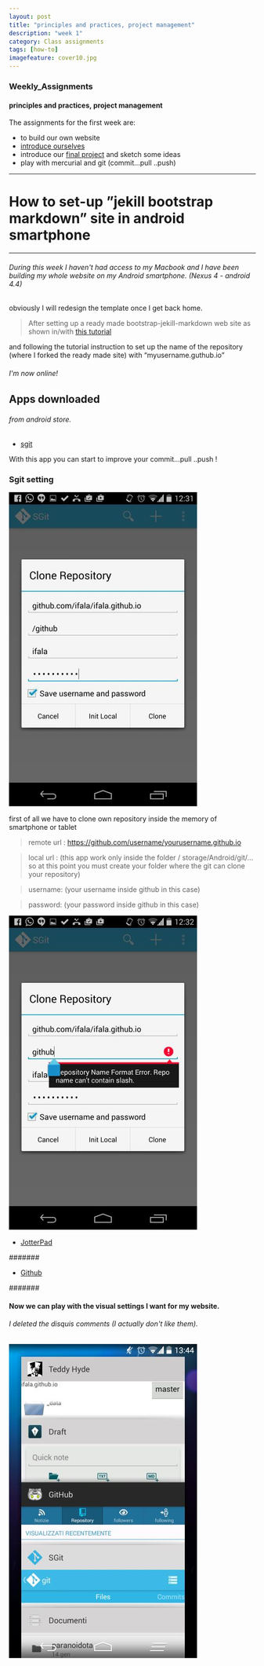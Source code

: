 ```yaml
---
layout: post
title: "principles and practices, project management"
description: "week 1"
category: Class assignments
tags: [how-to]
imagefeature: cover10.jpg
---
```



### Weekly_Assignments 

#### principles and practices, project management

The assignments for the first week are:

- to build our own website
- [introduce ourselves]({{site.baseurl}}/resume)
- introduce our [final project]({{site.baseurl}}/projects) and sketch some ideas
- play with mercurial and git (commit...pull ..push) 

****

# How to set-up ”jekill bootstrap markdown” site in android smartphone

****

###### During this week I haven't had access to my Macbook and I have been building my whole website on my Android smartphone. (Nexus 4 - android 4.4)

obviously I will redesign the template once I get back home.

> After setting up a ready made bootstrap-jekill-markdown web site as shown in/with [this tutorial](http://www.smashingmagazine.com/2014/08/01/build-blog-jekyll-github-pages/ )

and following the tutorial instruction to set up the name of the repository (where I forked the ready made site) with “myusername.guthub.io” 

###### I'm now online!

## Apps downloaded 

###### from android store.

- [sgit](https://play.google.com/store/apps/details?id=me.sheimi.sgit)
 
With this app you can start to improve your commit...pull ..push !

### Sgit setting

![sgit app](/images/local/app_sgit1ok.jpeg)

first of all we have to clone own repository inside the memory of smartphone or tablet

> remote url : https://github.com/username/yourusername.github.io

> local url : (this app work only inside the folder / storage/Android/git/... so at this point you must create your folder where the git can clone your repository)

> username: (your username inside github in this case)

> password: (your password inside github in this case)

![sgit app](/images/local/app_sgit2.jpeg)






- [JotterPad](https://play.google.com/store/apps/details?id=com.jotterpad.x)

#######  

- [Github](https://play.google.com/store/apps/details?id=com.github.mobile)

####### 



#### Now we can play with the visual settings I want for my website.

###### I deleted the disquis comments (I actually don't like them).





![All apps that I have used](/images/local/apps.jpeg)
